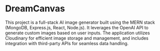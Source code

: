 # DreamCanvas
This project is a full-stack AI image generator built using the MERN stack (MongoDB, Express.js, React, Node.js). It leverages the OpenAI API to generate custom images based on user inputs. The application utilizes Cloudinary for efficient image storage and management, and includes integration with third-party APIs for seamless data handling. 

